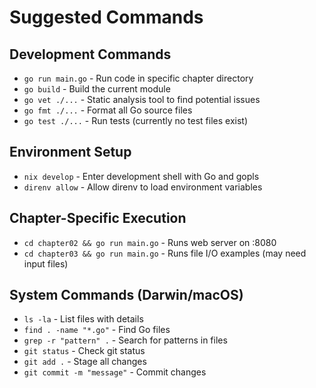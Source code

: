 # Suggested Commands

## Development Commands
- `go run main.go` - Run code in specific chapter directory
- `go build` - Build the current module
- `go vet ./...` - Static analysis tool to find potential issues
- `go fmt ./...` - Format all Go source files
- `go test ./...` - Run tests (currently no test files exist)

## Environment Setup
- `nix develop` - Enter development shell with Go and gopls
- `direnv allow` - Allow direnv to load environment variables

## Chapter-Specific Execution
- `cd chapter02 && go run main.go` - Runs web server on :8080
- `cd chapter03 && go run main.go` - Runs file I/O examples (may need input files)

## System Commands (Darwin/macOS)
- `ls -la` - List files with details
- `find . -name "*.go"` - Find Go files
- `grep -r "pattern" .` - Search for patterns in files
- `git status` - Check git status
- `git add .` - Stage all changes
- `git commit -m "message"` - Commit changes